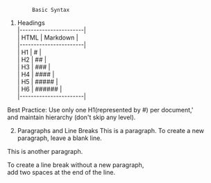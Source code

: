             Basic Syntax
1. Headings  
|-----------------------|  
|   HTML    |  Markdown |  
|-----------------------|  
|   H1      |   #       |  
|   H2      |   ##      |  
|   H3      |   ###     |  
|   H4      |   ####    |  
|   H5      |   #####   |  
|   H6      |   ######  |  
|-----------------------|  
  
Best Practice: Use only one H1(represented by #) per document,'   
               and maintain hierarchy (don't skip any level).


2. Paragraphs and Line Breaks
This is a paragraph. To create a new paragraph, leave a blank line.

This is another paragraph.

To create a line break without a new paragraph,  
add two spaces at the end of the line.